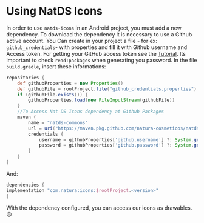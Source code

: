 # Using NatDS Icons

In order to use `natds-icons` in an Android project, you must add a new dependency.
To download the dependency it is necessary to use a Github active account. You Can create in your project a file - for ex: `github_credentials`- with properties and fill it with Github username and Access token. For getting your GitHub access token see the [Tutorial](https://docs.github.com/en/free-pro-team@latest/github/authenticating-to-github/creating-a-personal-access-token). Its important to check `read:packages` when generating you password. In the file `build.gradle`, insert these informations:

```gradle
repositories {
    def githubProperties = new Properties()
    def githubFile = rootProject.file("github_credentials.properties")
    if (githubFile.exists()) {
        githubProperties.load(new FileInputStream(githubFile))
    }
    //To Access Nat DS Icons dependency at Github Packages
    maven {
        name = "natds-commons"
        url = uri("https://maven.pkg.github.com/natura-cosmeticos/natds-commons")
        credentials {
            username = githubProperties['github.username'] ?: System.getenv("GITHUB_USERNAME")
            password = githubProperties['github.password'] ?: System.getenv("GITHUB_API_KEY")
        }
    }
}
```
And:

```gradle
dependencies {
implementation "com.natura:icons:$rootProject.<version>"
}
```

With the dependency configured, you can access our icons as drawables. 😃

